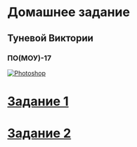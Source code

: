 
# Домашнее задание
## Туневой Виктории
### ПО(МОУ)-17
[![Photoshop](http://img.youtube.com/vi/U0T4Ou0JZQA/0.jpg)](http://www.youtube.com/watch?v=U0T4Ou0JZQA)

# [Задание 1](Task1.md)
# [Задание 2](https://www.dropbox.com/s/m6j5pc1bc0d2b9p/Tuneva_Viktoria.pptx?dl=0)
